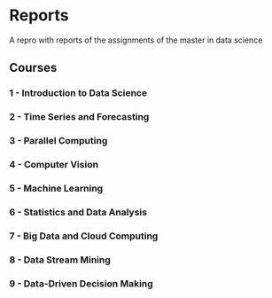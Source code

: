 # Reports
A repro with reports of the assignments of the master in data science

## Courses
### 1 - Introduction to Data Science
### 2 - Time Series and Forecasting
### 3 - Parallel Computing
### 4 - Computer Vision
### 5 - Machine Learning
### 6 - Statistics and Data Analysis
### 7 - Big Data and Cloud Computing
### 8 - Data Stream Mining
### 9 - Data-Driven Decision Making
